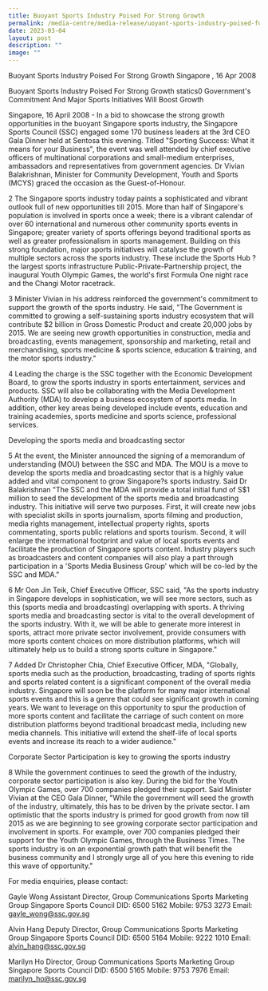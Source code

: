 ```yaml
---
title: Buoyant Sports Industry Poised For Strong Growth
permalink: /media-centre/media-release/uoyant-sports-industry-poised-for-strong-growth/
date: 2023-03-04
layout: post
description: ""
image: ""
---
```

Buoyant Sports Industry Poised For Strong Growth
Singapore , 16 Apr 2008

Buoyant Sports Industry Poised For Strong Growth
statics0
Government's Commitment And Major Sports Initiatives Will Boost Growth

Singapore, 16 April 2008 - In a bid to showcase the strong growth opportunities in the buoyant Singapore sports industry, the Singapore Sports Council (SSC) engaged some 170 business leaders at the 3rd CEO Gala Dinner held at Sentosa this evening. Titled "Sporting Success: What it means for your Business", the event was well attended by chief executive officers of multinational corporations and small-medium enterprises, ambassadors and representatives from government agencies. Dr Vivian Balakrishnan, Minister for Community Development, Youth and Sports (MCYS) graced the occasion as the Guest-of-Honour.

2 The Singapore sports industry today paints a sophisticated and vibrant outlook full of new opportunities till 2015. More than half of Singapore's population is involved in sports once a week; there is a vibrant calendar of over 60 international and numerous other community sports events in Singapore; greater variety of sports offerings beyond traditional sports as well as greater professionalism in sports management. Building on this strong foundation, major sports initiatives will catalyse the growth of multiple sectors across the sports industry. These include the Sports Hub ? the largest sports infrastructure Public-Private-Partnership project, the inaugural Youth Olympic Games, the world's first Formula One night race and the Changi Motor racetrack.

3 Minister Vivian in his address reinforced the government's commitment to support the growth of the sports industry. He said, "The Government is committed to growing a self-sustaining sports industry ecosystem that will contribute $2 billion in Gross Domestic Product and create 20,000 jobs by 2015. We are seeing new growth opportunities in construction, media and broadcasting, events management, sponsorship and marketing, retail and merchandising, sports medicine & sports science, education & training, and the motor sports industry."

4 Leading the charge is the SSC together with the Economic Development Board, to grow the sports industry in sports entertainment, services and products. SSC will also be collaborating with the Media Development Authority (MDA) to develop a business ecosystem of sports media. In addition, other key areas being developed include events, education and training academies, sports medicine and sports science, professional services.

Developing the sports media and broadcasting sector

5 At the event, the Minister announced the signing of a memorandum of understanding (MOU) between the SSC and MDA. The MOU is a move to develop the sports media and broadcasting sector that is a highly value added and vital component to grow Singapore?s sports industry. Said Dr Balakrishnan "The SSC and the MDA will provide a total initial fund of S$1 million to seed the development of the sports media and broadcasting industry. This initiative will serve two purposes. First, it will create new jobs with specialist skills in sports journalism, sports filming and production, media rights management, intellectual property rights, sports commentating, sports public relations and sports tourism. Second, it will enlarge the international footprint and value of local sports events and facilitate the production of Singapore sports content. Industry players such as broadcasters and content companies will also play a part through participation in a 'Sports Media Business Group' which will be co-led by the SSC and MDA."

6 Mr Oon Jin Teik, Chief Executive Officer, SSC said, "As the sports industry in Singapore develops in sophistication, we will see more sectors, such as this (sports media and broadcasting) overlapping with sports. A thriving sports media and broadcasting sector is vital to the overall development of the sports industry. With it, we will be able to generate more interest in sports, attract more private sector involvement, provide consumers with more sports content choices on more distribution platforms, which will ultimately help us to build a strong sports culture in Singapore."

7 Added Dr Christopher Chia, Chief Executive Officer, MDA, "Globally, sports media such as the production, broadcasting, trading of sports rights and sports related content is a significant component of the overall media industry. Singapore will soon be the platform for many major international sports events and this is a genre that could see significant growth in coming years. We want to leverage on this opportunity to spur the production of more sports content and facilitate the carriage of such content on more distribution platforms beyond traditional broadcast media, including new media channels. This initiative will extend the shelf-life of local sports events and increase its reach to a wider audience."

Corporate Sector Participation is key to growing the sports industry

8 While the government continues to seed the growth of the industry, corporate sector participation is also key. During the bid for the Youth Olympic Games, over 700 companies pledged their support. Said Minister Vivian at the CEO Gala Dinner, "While the government will seed the growth of the industry, ultimately, this has to be driven by the private sector. I am optimistic that the sports industry is primed for good growth from now till 2015 as we are beginning to see growing corporate sector participation and involvement in sports. For example, over 700 companies pledged their support for the Youth Olympic Games, through the Business Times. The sports industry is on an exponential growth path that will benefit the business community and I strongly urge all of you here this evening to ride this wave of opportunity."

For media enquiries, please contact:

Gayle Wong
Assistant Director, Group Communications
Sports Marketing Group
Singapore Sports Council
DID: 6500 5162 Mobile: 9753 3273
Email: gayle_wong@ssc.gov.sg

Alvin Hang
Deputy Director, Group Communications
Sports Marketing Group
Singapore Sports Council
DID: 6500 5164 Mobile: 9222 1010
Email: alvin_hang@ssc.gov.sg

Marilyn Ho
Director, Group Communications
Sports Marketing Group
Singapore Sports Council
DID: 6500 5165 Mobile: 9753 7976
Email: marilyn_ho@ssc.gov.sg